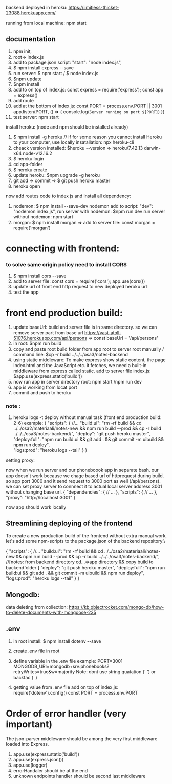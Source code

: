 
backend deployed in heroku: https://limitless-thicket-23088.herokuapp.com/

running from local machine: npm start


## documentation

1. npm init,
2. root=> index.js
2. add to package.json script: "start": "node index.js",
4. $ npm install express --save
5. run server: $ npm start / $ node index.js
6. $npm update
7. $npm install
8. add to on top of index.js: const express = require('express'); const app = express()
9. add route
10. add at the bottom of index.js:
    const PORT = process.env.PORT || 3001
    app.listen(PORT, () => {
    console.log(`Server running on port ${PORT}`)
    })
11. test server: npm start

install heroku: (node and npm should be installed already)

1. $ npm install -g heroku // If for some reason you cannot install Heroku to your computer, use locally insatallation: npx heroku-cli
2. cheack version installed: $heroku --version => heroku/7.42.13 darwin-x64 node-v12.16.2
3. $ heroku login
3. cd app-folder
4. $ heroku create
5. update heroku: $npm upgrade -g heroku
6. git add => commit => $ git push heroku master
7. heroku open

now add routes code to index js and install all dependency:
1. nodemon: $ npm install --save-dev nodemon
            add to script: "dev": "nodemon index.js",
            run  server with nodemon: $npm run dev
            run server without nodemon: npm start
2. morgan: $ npm install morgan => add to server file: const morgan = require('morgan')

# connecting with frontend:
 
 ### to solve same origin policy need to install CORS
 1. $ npm install cors --save
 2. add to server file: const cors = require('cors'); app.use(cors())
 3. update  url of front end http request to new deployed heroku url
 4. test the app

 # front end production build:
 1.  update baseUrl: build and server file is in same directory. so we can remove server part from base url
  https://vast-atoll-51076.herokuapp.com/api/persons =>  const baseUrl = '/api/persons'
 2. in root: $npm run build
 3. copy and paste root build folder from app root to server root manually / command line:
   $cp -r build ../../../osa3/notes-backend
3. using static middleware: To make express show static content, the page index.html and the JavaScript etc. it fetches, we need a built-in middleware from express called static.
   add to server file index.js: $app.use(express.static('build'))
4. now run app in server directory root: npm start /npm run dev
5. app is working from locat port
6. commit and push to heroku
### note : 
1. heroku logs -t
deploy without manual task (front end production build: 2-6)
example: 
{
  "scripts": {
    //...
    "build:ui": "rm -rf build && cd ../../osa2/materiaali/notes-new && npm run build --prod && cp -r build ../../../osa3/notes-backend/",
    "deploy": "git push heroku master",
    "deploy:full": "npm run build:ui && git add . && git commit -m uibuild && npm run deploy",    
    "logs:prod": "heroku logs --tail"
  }
}

setting proxy:

  now when we run server and our phoneboook app in separate bash. our app doesn't work because we chage based url of httprequest during build. so app port 3000 and it send request to 3000 port as well (/api/persons). we can set proxy server to connnect it to actual local server address 3001 without changing base url.
  {
  "dependencies": {
    // ...
  },
  "scripts": {
    // ...
  },
  "proxy": "http://localhost:3001"
}

now app should work locally


## Streamlining deploying of the frontend
 
To create a new production build of the frontend without extra manual work, let's add some npm-scripts to the package.json of the backend repository:\

{
  "scripts": {
    //...
    "build:ui": "rm -rf build && cd ../../osa2/materiaali/notes-new && npm run build --prod && cp -r build ../../../osa3/notes-backend/", //[notes: from backend directory cd...=>app directory && copy build to backendfolder ]
    "deploy": "git push heroku master",
    "deploy:full": "npm run build:ui && git add . && git commit -m uibuild && npm run deploy",    
    "logs:prod": "heroku logs --tail"
  }
}



## Mongodb:

data deleting from collection:
https://kb.objectrocket.com/mongo-db/how-to-delete-documents-with-mongoose-235 



## .env
1. in root install: $ npm install dotenv --save
2. create .env file in root
3. define variable in the .env file
   example: PORT=3001
   MONGODB_URI=mongodb+srv:phonebooks?retryWrites=true&w=majority 
   Note: dont use string quatation (' ') or backtac (` `)
            
4. getting value from .env file
   add on top of index.js:  require('dotenv').config()
                            const PORT = process.env.PORT

 

 # Order of error handler (very important)
 The json-parser middleware should be among the very first middleware loaded into Express.
1. app.use(express.static('build'))
2. app.use(express.json())
3. app.use(logger)
 1. errorHandaler should be at the end
 2. unknown endpoints handler should be second last middleware
